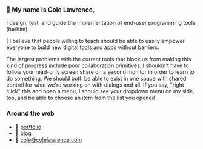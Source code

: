 ### 👋 My name is Cole Lawrence,

I design, test, and guide the implementation of end-user programming tools. (he/him)

| I believe that people willing to teach should be able to easily empower everyone to build new digital tools and apps without barriers.

The largest problems with the current tools that block us from making this kind of progress include poor collaboration primitives.
I shouldn't have to follow your read-only screen share on a second monitor in order to learn to do something. We should both be able to exist in one space with shared control for what we're working on with dialogs and all. If you say, "right click" this and open a menu, I should see your dropdown menu on my side, too, and be able to choose an item from the list you opened.


### Around the web

* 💾 [portfolio](https://www.colelawrence.com)
* 📓 [blog](https://refactorordie.com)
* 📧 [cole@colelawrence.com](mailto:cole@colelawrence.com)

<a href="https://hachyderm.io/@colel" rel="me"/>

<!--
**colelawrence/colelawrence** is a ✨ _special_ ✨ repository because its `README.md` (this file) appears on your GitHub profile.

Here are some ideas to get you started:

- 🔭 I’m currently working on ...
- 🌱 I’m currently learning ...
- 👯 I’m looking to collaborate on ...
- 🤔 I’m looking for help with ...
- 💬 Ask me about ...
- 📫 How to reach me: ...
- 😄 Pronouns: ...
- ⚡ Fun fact: ...
-->
